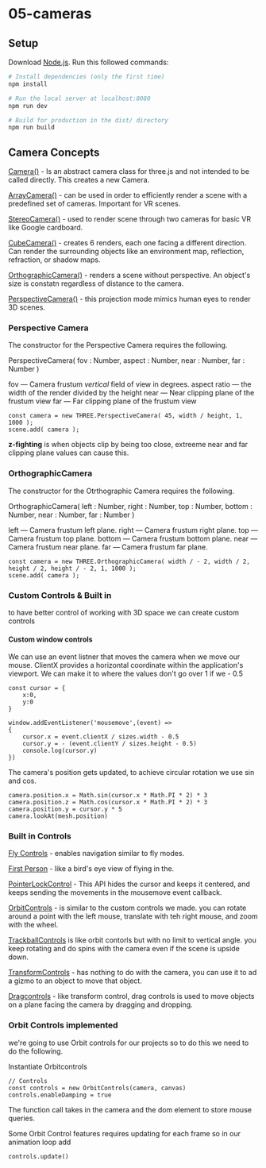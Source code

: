# 05-cameras

## Setup
Download [Node.js](https://nodejs.org/en/download/).
Run this followed commands:

``` bash
# Install dependencies (only the first time)
npm install

# Run the local server at localhost:8080
npm run dev

# Build for production in the dist/ directory
npm run build
```

## Camera Concepts

[Camera()](https://threejs.org/docs/#api/en/cameras/Camera) - Is an abstract camera class for three.js and not intended to be called directly. This creates a new Camera.

[ArrayCamera()](https://threejs.org/docs/#api/en/cameras/ArrayCamera) - can be used in order to efficiently render a scene with a predefined set of cameras. Important for VR scenes. 

[StereoCamera()](https://threejs.org/docs/#api/en/cameras/StereoCamera) - used to render scene through two cameras for basic VR like Google cardboard.

[CubeCamera()](https://threejs.org/docs/#api/en/cameras/CubeCamera) - creates 6 renders, each one facing a different direction. Can render the surrounding objects like an environment map, reflection, refraction, or shadow maps.

[OrthographicCamera()](https://threejs.org/docs/#api/en/cameras/OrthographicCamera) - renders a scene without perspective. An object's size is constatn regardless of distance to the camera.

[PerspectiveCamera()](https://threejs.org/docs/#api/en/cameras/PerspectiveCamera) - this projection mode mimics human eyes to render 3D scenes. 

### Perspective Camera
The constructor for the Perspective Camera requires the following.

PerspectiveCamera( fov : Number, aspect : Number, near : Number, far : Number )

fov — Camera frustum *vertical* field of view in degrees.
aspect ratio — the width of the render divided by the height
near — Near clipping plane of the frustum view
far — Far clipping plane of the frustum view

```
const camera = new THREE.PerspectiveCamera( 45, width / height, 1, 1000 );
scene.add( camera );
```

**z-fighting** is when objects clip by being too close, extreeme near and far clipping plane values can cause this.

### OrthographicCamera
The constructor for the Otrthographic Camera requires the following.

OrthographicCamera( left : Number, right : Number, top : Number, bottom : Number, near : Number, far : Number )

left — Camera frustum left plane.
right — Camera frustum right plane.
top — Camera frustum top plane.
bottom — Camera frustum bottom plane.
near — Camera frustum near plane.
far — Camera frustum far plane.

```
const camera = new THREE.OrthographicCamera( width / - 2, width / 2, height / 2, height / - 2, 1, 1000 );
scene.add( camera );
```

### Custom Controls & Built in
to have better control of working with 3D space we can create custom controls

#### Custom window controls
We can use an event listner that moves the camera when we move our mouse. ClientX provides a horizontal coordinate within the application's viewport. We can make it to where the values don't go over 1 if we - 0.5

```
const cursor = {
    x:0,
    y:0
}

window.addEventListener('mousemove',(event) => 
{
    cursor.x = event.clientX / sizes.width - 0.5
    cursor.y = - (event.clientY / sizes.height - 0.5)
    console.log(cursor.y)
})
```

The camera's position gets updated, to achieve circular rotation we use sin and cos.

```
camera.position.x = Math.sin(cursor.x * Math.PI * 2) * 3
camera.position.z = Math.cos(cursor.x * Math.PI * 2) * 3
camera.position.y = cursor.y * 5
camera.lookAt(mesh.position)
```

### Built in Controls
[Fly Controls](https://threejs.org/docs/#examples/en/controls/FlyControls) - enables navigation similar to fly modes.

[First Person](https://threejs.org/docs/#examples/en/controls/FirstPersonControls) - like a bird's eye view of flying in the.

[PointerLockControl](https://threejs.org/docs/#examples/en/controls/PointerLockControls) - This API hides the cursor and keeps it centered, and keeps sending the movements in the mousemove event callback.

[OrbitControls](https://threejs.org/docs/#examples/en/controls/OrbitControls) - is similar to the custom controls we made. you can rotate around a point with the left mouse, translate with teh right mouse, and zoom with the wheel.

[TrackballControls](https://threejs.org/docs/#examples/en/controls/TrackballControls) is like orbit contorls but with no limit to vertical angle. you keep rotating and do spins with the camera even if the scene is upside down.

[TransformControls](https://threejs.org/docs/#examples/en/controls/TransformControls) - has nothing to do with the camera, you can use it to ad a gizmo to an object to move that object.

[Dragcontrols](https://threejs.org/docs/#examples/en/controls/DragControls) - like transform control, drag controls is used to move objects on a plane facing the camera by dragging and dropping.

### Orbit Controls implemented
we're going to use Orbit controls for our projects so to do this we need to do the following.

Instantiate Orbitcontrols
```
// Controls
const controls = new OrbitControls(camera, canvas)
controls.enableDamping = true
```
The function call takes in the camera and the dom element to store mouse queries.

Some Orbit Control features requires updating for each frame so in our animation loop add
```
controls.update()
```
